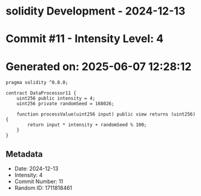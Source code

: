 ﻿# solidity Development - 2024-12-13
# Commit #11 - Intensity Level: 4
# Generated on: 2025-06-07 12:28:12
```solidity
pragma solidity ^0.8.0;

contract DataProcessor11 {
    uint256 public intensity = 4;
    uint256 private randomSeed = 168026;

    function processValue(uint256 input) public view returns (uint256) {
        return input * intensity + randomSeed % 100;
    }
}
```
## Metadata
- Date: 2024-12-13
- Intensity: 4
- Commit Number: 11
- Random ID: 1711818461
